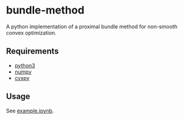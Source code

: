 # bundle-method

A python implementation of a proximal bundle method for non-smooth convex optimization.

## Requirements

- [python3](https://www.python.org/)
- [numpy](https://numpy.org/doc/stable/index.html)
- [cvxpy](https://www.cvxpy.org/index.html)

## Usage

See [example.ipynb](example.ipynb).
